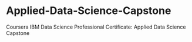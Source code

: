 # Applied-Data-Science-Capstone
Coursera IBM Data Science Professional Certificate: Applied Data Science Capstone
